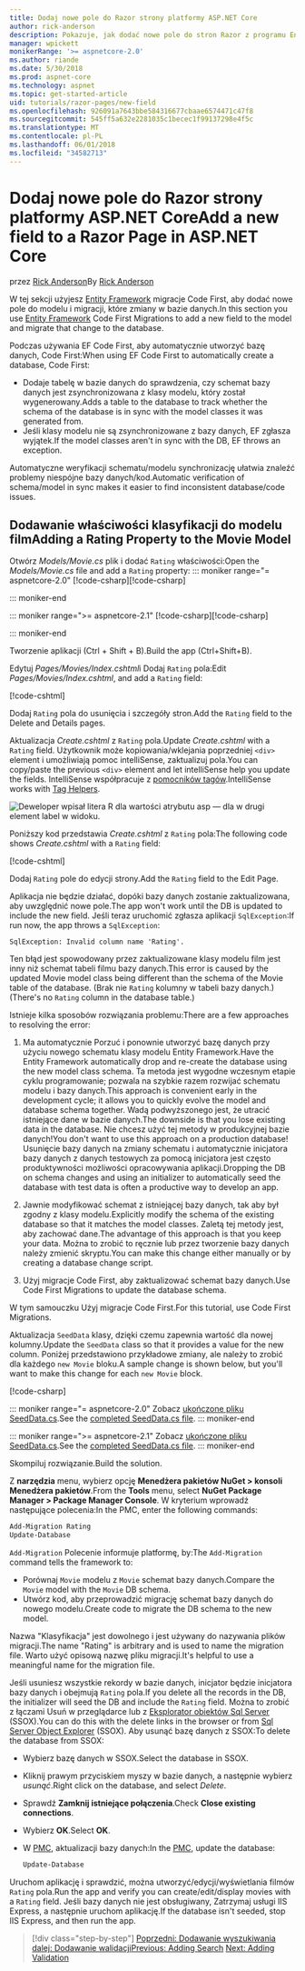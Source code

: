 ```yaml
---
title: Dodaj nowe pole do Razor strony platformy ASP.NET Core
author: rick-anderson
description: Pokazuje, jak dodać nowe pole do stron Razor z programu Entity Framework Core
manager: wpickett
monikerRange: '>= aspnetcore-2.0'
ms.author: riande
ms.date: 5/30/2018
ms.prod: aspnet-core
ms.technology: aspnet
ms.topic: get-started-article
uid: tutorials/razor-pages/new-field
ms.openlocfilehash: 926091a7643bbe584316677cbaae6574471c47f8
ms.sourcegitcommit: 545ff5a632e2281035c1becec1f99137298e4f5c
ms.translationtype: MT
ms.contentlocale: pl-PL
ms.lasthandoff: 06/01/2018
ms.locfileid: "34582713"
---
```

# <a name="add-a-new-field-to-a-razor-page-in-aspnet-core"></a><span data-ttu-id="5e3ee-103">Dodaj nowe pole do Razor strony platformy ASP.NET Core</span><span class="sxs-lookup"><span data-stu-id="5e3ee-103">Add a new field to a Razor Page in ASP.NET Core</span></span>

<span data-ttu-id="5e3ee-104">przez [Rick Anderson](https://twitter.com/RickAndMSFT)</span><span class="sxs-lookup"><span data-stu-id="5e3ee-104">By [Rick Anderson](https://twitter.com/RickAndMSFT)</span></span>

<span data-ttu-id="5e3ee-105">W tej sekcji użyjesz [Entity Framework](https://docs.microsoft.com/ef/core/get-started/aspnetcore/new-db) migracje Code First, aby dodać nowe pole do modelu i migracji, które zmiany w bazie danych.</span><span class="sxs-lookup"><span data-stu-id="5e3ee-105">In this section you use [Entity Framework](https://docs.microsoft.com/ef/core/get-started/aspnetcore/new-db) Code First Migrations to add a new field to the model and migrate that change to the database.</span></span>

<span data-ttu-id="5e3ee-106">Podczas używania EF Code First, aby automatycznie utworzyć bazę danych, Code First:</span><span class="sxs-lookup"><span data-stu-id="5e3ee-106">When using EF Code First to automatically create a database, Code First:</span></span>

* <span data-ttu-id="5e3ee-107">Dodaje tabelę w bazie danych do sprawdzenia, czy schemat bazy danych jest zsynchronizowana z klasy modelu, który został wygenerowany.</span><span class="sxs-lookup"><span data-stu-id="5e3ee-107">Adds a table to the database to track whether the schema of the database is in sync with the model classes it was generated from.</span></span>
* <span data-ttu-id="5e3ee-108">Jeśli klasy modelu nie są zsynchronizowane z bazy danych, EF zgłasza wyjątek.</span><span class="sxs-lookup"><span data-stu-id="5e3ee-108">If the model classes aren't in sync with the DB, EF throws an exception.</span></span> 

<span data-ttu-id="5e3ee-109">Automatyczne weryfikacji schematu/modelu synchronizację ułatwia znaleźć problemy niespójne bazy danych/kod.</span><span class="sxs-lookup"><span data-stu-id="5e3ee-109">Automatic verification of schema/model in sync makes it easier to find inconsistent database/code issues.</span></span>

## <a name="adding-a-rating-property-to-the-movie-model"></a><span data-ttu-id="5e3ee-110">Dodawanie właściwości klasyfikacji do modelu film</span><span class="sxs-lookup"><span data-stu-id="5e3ee-110">Adding a Rating Property to the Movie Model</span></span>

<span data-ttu-id="5e3ee-111">Otwórz *Models/Movie.cs* plik i dodać `Rating` właściwości:</span><span class="sxs-lookup"><span data-stu-id="5e3ee-111">Open the *Models/Movie.cs* file and add a `Rating` property:</span></span>
::: moniker range="= aspnetcore-2.0"
<span data-ttu-id="5e3ee-112">[!code-csharp[](razor-pages-start/sample/RazorPagesMovie/Models/MovieDateRating.cs?highlight=11&range=7-18)]</span><span class="sxs-lookup"><span data-stu-id="5e3ee-112">[!code-csharp[](razor-pages-start/sample/RazorPagesMovie/Models/MovieDateRating.cs?highlight=11&range=7-18)]</span></span>

::: moniker-end

::: moniker range=">= aspnetcore-2.1"
<span data-ttu-id="5e3ee-113">[!code-csharp[](razor-pages-start/sample/RazorPagesMovie21/Models/MovieDateRating.cs?highlight=13&name=snippet)]</span><span class="sxs-lookup"><span data-stu-id="5e3ee-113">[!code-csharp[](razor-pages-start/sample/RazorPagesMovie21/Models/MovieDateRating.cs?highlight=13&name=snippet)]</span></span>

::: moniker-end

<span data-ttu-id="5e3ee-114">Tworzenie aplikacji (Ctrl + Shift + B).</span><span class="sxs-lookup"><span data-stu-id="5e3ee-114">Build the app (Ctrl+Shift+B).</span></span>

<span data-ttu-id="5e3ee-115">Edytuj *Pages/Movies/Index.cshtml*i Dodaj `Rating` pola:</span><span class="sxs-lookup"><span data-stu-id="5e3ee-115">Edit *Pages/Movies/Index.cshtml*, and add a `Rating` field:</span></span>

[!code-cshtml[](razor-pages-start/sample/RazorPagesMovie/Pages/Movies/Index.cshtml?highlight=40-42,61-63)]

<span data-ttu-id="5e3ee-116">Dodaj `Rating` pola do usunięcia i szczegóły stron.</span><span class="sxs-lookup"><span data-stu-id="5e3ee-116">Add the `Rating` field to the Delete and Details pages.</span></span>

<span data-ttu-id="5e3ee-117">Aktualizacja *Create.cshtml* z `Rating` pola.</span><span class="sxs-lookup"><span data-stu-id="5e3ee-117">Update *Create.cshtml* with a `Rating` field.</span></span> <span data-ttu-id="5e3ee-118">Użytkownik może kopiowania/wklejania poprzedniej `<div>` element i umożliwiają pomoc intelliSense, zaktualizuj pola.</span><span class="sxs-lookup"><span data-stu-id="5e3ee-118">You can copy/paste the previous `<div>` element and let intelliSense help you update the fields.</span></span> <span data-ttu-id="5e3ee-119">IntelliSense współpracuje z [pomocników tagów](xref:mvc/views/tag-helpers/intro).</span><span class="sxs-lookup"><span data-stu-id="5e3ee-119">IntelliSense works with [Tag Helpers](xref:mvc/views/tag-helpers/intro).</span></span>

![Deweloper wpisał litera R dla wartości atrybutu asp — dla w drugi element label w widoku.](new-field/_static/cr.png)

<span data-ttu-id="5e3ee-123">Poniższy kod przedstawia *Create.cshtml* z `Rating` pola:</span><span class="sxs-lookup"><span data-stu-id="5e3ee-123">The following code shows *Create.cshtml* with a `Rating` field:</span></span>

[!code-cshtml[](razor-pages-start/sample/RazorPagesMovie/Pages/Movies/Create.cshtml?highlight=36-40)]

<span data-ttu-id="5e3ee-124">Dodaj `Rating` pole do edycji strony.</span><span class="sxs-lookup"><span data-stu-id="5e3ee-124">Add the `Rating` field to the Edit Page.</span></span>

<span data-ttu-id="5e3ee-125">Aplikacja nie będzie działać, dopóki bazy danych zostanie zaktualizowana, aby uwzględnić nowe pole.</span><span class="sxs-lookup"><span data-stu-id="5e3ee-125">The app won't work until the DB is updated to include the new field.</span></span> <span data-ttu-id="5e3ee-126">Jeśli teraz uruchomić zgłasza aplikacji `SqlException`:</span><span class="sxs-lookup"><span data-stu-id="5e3ee-126">If run now, the app throws a `SqlException`:</span></span>

```
SqlException: Invalid column name 'Rating'.
```

<span data-ttu-id="5e3ee-127">Ten błąd jest spowodowany przez zaktualizowane klasy modelu film jest inny niż schemat tabeli filmu bazy danych.</span><span class="sxs-lookup"><span data-stu-id="5e3ee-127">This error is caused by the updated Movie model class being different than the schema of the Movie table of the database.</span></span> <span data-ttu-id="5e3ee-128">(Brak nie `Rating` kolumny w tabeli bazy danych.)</span><span class="sxs-lookup"><span data-stu-id="5e3ee-128">(There's no `Rating` column in the database table.)</span></span>

<span data-ttu-id="5e3ee-129">Istnieje kilka sposobów rozwiązania problemu:</span><span class="sxs-lookup"><span data-stu-id="5e3ee-129">There are a few approaches to resolving the error:</span></span>

1. <span data-ttu-id="5e3ee-130">Ma automatycznie Porzuć i ponownie utworzyć bazę danych przy użyciu nowego schematu klasy modelu Entity Framework.</span><span class="sxs-lookup"><span data-stu-id="5e3ee-130">Have the Entity Framework automatically drop and re-create the database using  the new model class schema.</span></span> <span data-ttu-id="5e3ee-131">Ta metoda jest wygodne wczesnym etapie cyklu programowanie; pozwala na szybkie razem rozwijać schematu modelu i bazy danych.</span><span class="sxs-lookup"><span data-stu-id="5e3ee-131">This approach is convenient early in the development cycle; it allows you to quickly evolve the model and database schema together.</span></span> <span data-ttu-id="5e3ee-132">Wadą podwyższonego jest, że utracić istniejące dane w bazie danych.</span><span class="sxs-lookup"><span data-stu-id="5e3ee-132">The downside is that you lose existing data in the database.</span></span> <span data-ttu-id="5e3ee-133">Nie chcesz użyć tej metody w produkcyjnej bazie danych!</span><span class="sxs-lookup"><span data-stu-id="5e3ee-133">You don't want to use this approach on a production database!</span></span> <span data-ttu-id="5e3ee-134">Usunięcie bazy danych na zmiany schematu i automatycznie inicjatora bazy danych z danych testowych za pomocą inicjatora jest często produktywności możliwości opracowywania aplikacji.</span><span class="sxs-lookup"><span data-stu-id="5e3ee-134">Dropping the DB on schema changes and using an initializer to automatically seed the database with test data is often a productive way to develop an app.</span></span>

2. <span data-ttu-id="5e3ee-135">Jawnie modyfikować schemat z istniejącej bazy danych, tak aby był zgodny z klasy modelu.</span><span class="sxs-lookup"><span data-stu-id="5e3ee-135">Explicitly modify the schema of the existing database so that it matches the model classes.</span></span> <span data-ttu-id="5e3ee-136">Zaletą tej metody jest, aby zachować dane.</span><span class="sxs-lookup"><span data-stu-id="5e3ee-136">The advantage of this approach is that you keep your data.</span></span> <span data-ttu-id="5e3ee-137">Można to zrobić to ręcznie lub przez tworzenie bazy danych należy zmienić skryptu.</span><span class="sxs-lookup"><span data-stu-id="5e3ee-137">You can make this change either manually or by creating a database change script.</span></span>

3. <span data-ttu-id="5e3ee-138">Użyj migracje Code First, aby zaktualizować schemat bazy danych.</span><span class="sxs-lookup"><span data-stu-id="5e3ee-138">Use Code First Migrations to update the database schema.</span></span>

<span data-ttu-id="5e3ee-139">W tym samouczku Użyj migracje Code First.</span><span class="sxs-lookup"><span data-stu-id="5e3ee-139">For this tutorial, use Code First Migrations.</span></span>

<span data-ttu-id="5e3ee-140">Aktualizacja `SeedData` klasy, dzięki czemu zapewnia wartość dla nowej kolumny.</span><span class="sxs-lookup"><span data-stu-id="5e3ee-140">Update the `SeedData` class so that it provides a value for the new column.</span></span> <span data-ttu-id="5e3ee-141">Poniżej przedstawiono przykładowe zmiany, ale należy to zrobić dla każdego `new Movie` bloku.</span><span class="sxs-lookup"><span data-stu-id="5e3ee-141">A sample change is shown below, but you'll want to make this change for each `new Movie` block.</span></span>

[!code-csharp[](razor-pages-start/sample/RazorPagesMovie/Models/SeedDataRating.cs?name=snippet1&highlight=8)]

::: moniker range="= aspnetcore-2.0"
<span data-ttu-id="5e3ee-142">Zobacz [ukończone pliku SeedData.cs](https://github.com/aspnet/Docs/blob/master/aspnetcore/tutorials/razor-pages/razor-pages-start/sample/RazorPagesMovie/Models/SeedDataRating.cs).</span><span class="sxs-lookup"><span data-stu-id="5e3ee-142">See the [completed SeedData.cs file](https://github.com/aspnet/Docs/blob/master/aspnetcore/tutorials/razor-pages/razor-pages-start/sample/RazorPagesMovie/Models/SeedDataRating.cs).</span></span>
::: moniker-end

::: moniker range=">= aspnetcore-2.1"
<span data-ttu-id="5e3ee-143">Zobacz [ukończone pliku SeedData.cs](https://github.com/aspnet/Docs/blob/master/aspnetcore/tutorials/razor-pages/razor-pages-start/sample/RazorPagesMovie21/Models/SeedDataRating.cs).</span><span class="sxs-lookup"><span data-stu-id="5e3ee-143">See the [completed SeedData.cs file](https://github.com/aspnet/Docs/blob/master/aspnetcore/tutorials/razor-pages/razor-pages-start/sample/RazorPagesMovie21/Models/SeedDataRating.cs).</span></span>
::: moniker-end

<span data-ttu-id="5e3ee-144">Skompiluj rozwiązanie.</span><span class="sxs-lookup"><span data-stu-id="5e3ee-144">Build the solution.</span></span>

<a name="pmc"></a> <span data-ttu-id="5e3ee-145">Z **narzędzia** menu, wybierz opcję **Menedżera pakietów NuGet > konsoli Menedżera pakietów**.</span><span class="sxs-lookup"><span data-stu-id="5e3ee-145">From the **Tools** menu, select **NuGet Package Manager > Package Manager Console**.</span></span>
<span data-ttu-id="5e3ee-146">W kryterium wprowadź następujące polecenia:</span><span class="sxs-lookup"><span data-stu-id="5e3ee-146">In the PMC, enter the following commands:</span></span>

```powershell
Add-Migration Rating
Update-Database
```

<span data-ttu-id="5e3ee-147">`Add-Migration` Polecenie informuje platformę, by:</span><span class="sxs-lookup"><span data-stu-id="5e3ee-147">The `Add-Migration` command tells the framework to:</span></span>

* <span data-ttu-id="5e3ee-148">Porównaj `Movie` modelu z `Movie` schemat bazy danych.</span><span class="sxs-lookup"><span data-stu-id="5e3ee-148">Compare the `Movie` model with the `Movie` DB schema.</span></span>
* <span data-ttu-id="5e3ee-149">Utwórz kod, aby przeprowadzić migrację schemat bazy danych do nowego modelu.</span><span class="sxs-lookup"><span data-stu-id="5e3ee-149">Create code to migrate the DB schema to the new model.</span></span>

<span data-ttu-id="5e3ee-150">Nazwa "Klasyfikacja" jest dowolnego i jest używany do nazywania plików migracji.</span><span class="sxs-lookup"><span data-stu-id="5e3ee-150">The name "Rating" is arbitrary and is used to name the migration file.</span></span> <span data-ttu-id="5e3ee-151">Warto użyć opisową nazwę pliku migracji.</span><span class="sxs-lookup"><span data-stu-id="5e3ee-151">It's helpful to use a meaningful name for the migration file.</span></span>

<a name="ssox"></a> <span data-ttu-id="5e3ee-152">Jeśli usuniesz wszystkie rekordy w bazie danych, inicjator będzie inicjatora bazy danych i obejmują `Rating` pola.</span><span class="sxs-lookup"><span data-stu-id="5e3ee-152">If you delete all the records in the DB, the initializer will seed the DB and include the `Rating` field.</span></span> <span data-ttu-id="5e3ee-153">Można to zrobić z łączami Usuń w przeglądarce lub z [Eksplorator obiektów Sql Server](xref:tutorials/razor-pages/sql#ssox) (SSOX).</span><span class="sxs-lookup"><span data-stu-id="5e3ee-153">You can do this with the delete links in the browser or from [Sql Server Object Explorer](xref:tutorials/razor-pages/sql#ssox) (SSOX).</span></span> <span data-ttu-id="5e3ee-154">Aby usunąć bazę danych z SSOX:</span><span class="sxs-lookup"><span data-stu-id="5e3ee-154">To delete the database from SSOX:</span></span>

* <span data-ttu-id="5e3ee-155">Wybierz bazę danych w SSOX.</span><span class="sxs-lookup"><span data-stu-id="5e3ee-155">Select the database in SSOX.</span></span>
* <span data-ttu-id="5e3ee-156">Kliknij prawym przyciskiem myszy w bazie danych, a następnie wybierz *usunąć*.</span><span class="sxs-lookup"><span data-stu-id="5e3ee-156">Right click on the database, and select *Delete*.</span></span>
* <span data-ttu-id="5e3ee-157">Sprawdź **Zamknij istniejące połączenia**.</span><span class="sxs-lookup"><span data-stu-id="5e3ee-157">Check **Close existing connections**.</span></span>
* <span data-ttu-id="5e3ee-158">Wybierz **OK**.</span><span class="sxs-lookup"><span data-stu-id="5e3ee-158">Select **OK**.</span></span>
* <span data-ttu-id="5e3ee-159">W [PMC](xref:tutorials/razor-pages/new-field#pmc), aktualizacji bazy danych:</span><span class="sxs-lookup"><span data-stu-id="5e3ee-159">In the [PMC](xref:tutorials/razor-pages/new-field#pmc), update the database:</span></span>

  ```powershell
  Update-Database
  ```

<span data-ttu-id="5e3ee-160">Uruchom aplikację i sprawdzić, można utworzyć/edycji/wyświetlania filmów `Rating` pola.</span><span class="sxs-lookup"><span data-stu-id="5e3ee-160">Run the app and verify you can create/edit/display movies with a `Rating` field.</span></span> <span data-ttu-id="5e3ee-161">Jeśli bazy danych nie jest obsługiwany, Zatrzymaj usługi IIS Express, a następnie uruchom aplikację.</span><span class="sxs-lookup"><span data-stu-id="5e3ee-161">If the database isn't seeded, stop IIS Express, and then run the app.</span></span>

> [!div class="step-by-step"]
> <span data-ttu-id="5e3ee-162">[Poprzedni: Dodawanie wyszukiwania](xref:tutorials/razor-pages/search)
> [dalej: Dodawanie walidacji](xref:tutorials/razor-pages/validation)</span><span class="sxs-lookup"><span data-stu-id="5e3ee-162">[Previous: Adding Search](xref:tutorials/razor-pages/search)
[Next: Adding Validation](xref:tutorials/razor-pages/validation)</span></span>
